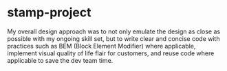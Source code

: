 # stamp-project

My overall design approach was to not only emulate the design as close as 
possible with my ongoing skill set, but to write clear and concise code with practices such as
BEM (Block Element Modifier) where applicable, implement visual quality of life flair for customers,
and reuse code where applicable to save the dev team time.
